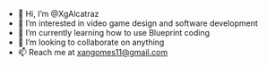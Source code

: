 - 👋 Hi, I’m @XgAlcatraz
- 👀 I’m interested in video game design and software development
- 🌱 I’m currently learning how to use Blueprint coding
- 💞️ I’m looking to collaborate on anything
- 📫 Reach me at xangomes11@gmail.com

<!---
XgAlcatraz/XgAlcatraz is a ✨ special ✨ repository because its `README.md` (this file) appears on your GitHub profile.
You can click the Preview link to take a look at your changes.
--->
